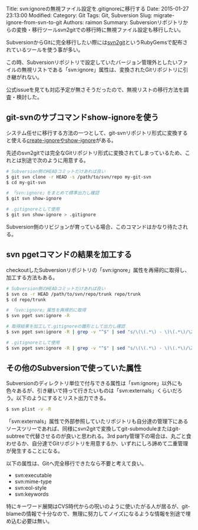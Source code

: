 Title: svn:ignoreの無視ファイル設定を.gitignoreに移行する
Date: 2015-01-27 23:13:00
Modified:
Category: Git
Tags: Git, Subversion
Slug: migrate-ignore-from-svn-to-git
Authors: raimon
Summary: Subversionリポジトリからの変換・移行ツールsvn2gitでの移行時に無視ファイル設定も移行したい。

SubversionからGitに完全移行したい際には[svn2git](https://github.com/nirvdrum/svn2git)というRubyGemsで配布されているツールを使う事が多い。

この時、Subversionリポジトリで設定していたバージョン管理外としたいファイルの無視リストである「svn:ignore」属性は、変換されたGitリポジトリに引き継がれない。

公式issueを見ても対応予定が無さそうだったので、無視リストの移行方法を調査・検討した。

## git-svnのサブコマンドshow-ignoreを使う

システム任せに移行する方法の一つとして、git-svnリポジトリ形式に変換すると使える[create-ignoreやshow-ignore](http://git-scm.com/book/ja/v1/Git%E3%81%A8%E3%81%9D%E3%81%AE%E4%BB%96%E3%81%AE%E3%82%B7%E3%82%B9%E3%83%86%E3%83%A0%E3%81%AE%E9%80%A3%E6%90%BA-Git-%E3%81%A8-Subversion)がある。

先述のsvn2gitでは完全なGitリポジトリ形式に変換されてしまっているため、これとは別途で次のように用意する。

```bash
# Subversion側のHEADコミットだけあれば良い
$ git svn clone -r HEAD -s /path/to/svn/repo my-git-svn
$ cd my-git-svn

# 「svn:ignore」をまとめて標準出力し確認
$ git svn show-ignore

# .gitignoreとして使用
$ git svn show-ignore > .gitignore
```

Subversion側のリビジョンが育っている場合、このコマンドはかなり待たされる。

## svn pgetコマンドの結果を加工する

checkoutしたSubversionリポジトリの「svn:ignore」属性を再帰的に取得し、加工する方法もある。

```bash
# Subversion側のHEADコミットだけあれば良い
$ svn co -r HEAD /path/to/svn/repo/trunk repo/trunk
$ cd repo/trunk

# 「svn:ignore」属性を再帰的に取得
$ svn pget svn:ignore -R

# 取得結果を加工して.gitignoreの雛形として出力し確認
$ svn pget svn:ignore -R | grep -v "^$" | sed "s/\(\(.*\) - \)\(.*\)/\2\/\3/g" | sort

# .gitignoreとして使用
$ svn pget svn:ignore -R | grep -v "^$" | sed "s/\(\(.*\) - \)\(.*\)/\2\/\3/g" | sort > .gitignore
```

## その他のSubversionで使っていた属性

Subversionのディレクトリ単位で付与できる属性は「svn:ignore」以外にも色々あるが、引き継いで持って行きたいものは「svn:externals」くらいだろう。以下のようにするとリスト出力できる。

```bash
$ svn plist -v -R
```

「svn:externals」属性で外部参照していたリポジトリも自分達の管理下にあるソースツリーであれば、同様にsvn2gitで変換してgit-submoduleまたはgit-subtreeで代替させるのが良いと思われる。3rd party管理下の場合は、丸ごと食わせるか、自分達でGitリポジトリを用意するか、いずれにしろ諦めて二重管理が発生することになる。

以下の属性は、Gitへ完全移行できたなら不要と考えて良い。

* svn:executable
* svn:mime-type
* svn:eol-style
* svn:keywords

特にキーワード展開はCVS時代からの呪いのように使いたがる人が居るが、git-blameの情報で十分なので、無理に努力してノイズになるような情報を別途で埋め込む必要は無い。
